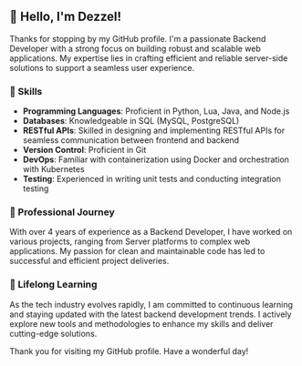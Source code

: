 ## 👋 Hello, I'm Dezzel!

Thanks for stopping by my GitHub profile. I'm a passionate Backend Developer with a strong focus on building robust and scalable web applications. My expertise lies in crafting efficient and reliable server-side solutions to support a seamless user experience.

### 🚀 Skills

- **Programming Languages**: Proficient in Python, Lua, Java, and Node.js
- **Databases**: Knowledgeable in SQL (MySQL, PostgreSQL) 
- **RESTful APIs**: Skilled in designing and implementing RESTful APIs for seamless communication between frontend and backend
- **Version Control**: Proficient in Git
- **DevOps**: Familiar with containerization using Docker and orchestration with Kubernetes
- **Testing**: Experienced in writing unit tests and conducting integration testing

### 💼 Professional Journey

With over 4 years of experience as a Backend Developer, I have worked on various projects, ranging from Server platforms to complex web applications. My passion for clean and maintainable code has led to successful and efficient project deliveries.

### 🌱 Lifelong Learning

As the tech industry evolves rapidly, I am committed to continuous learning and staying updated with the latest backend development trends. I actively explore new tools and methodologies to enhance my skills and deliver cutting-edge solutions.

Thank you for visiting my GitHub profile. Have a wonderful day!
